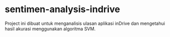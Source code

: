 # sentimen-analysis-indrive
Project ini dibuat untuk menganalisis ulasan aplikasi inDrive dan mengetahui hasil akurasi menggunakan algoritma SVM.
